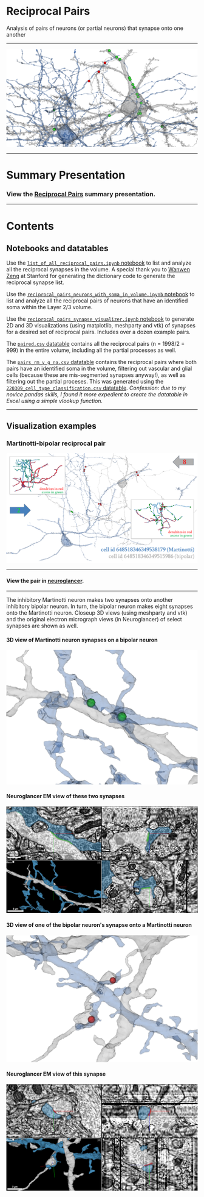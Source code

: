 # Reciprocal Pairs
Analysis of pairs of neurons (or partial neurons) that synapse onto one another

***

![a reciprocal pair of neurons that synapse onto one another](reciprocal_pair_top.png "reciprocal pair of neurons that synapse onto one another")

***

# Summary Presentation

### View the [Reciprocal Pairs](https://github.com/shandran/layer23-volume/blob/main/reciprocal_pairs/reciprocal_pairs_summary_presentation.pdf) summary presentation.

***

# Contents

## Notebooks and datatables

Use the [`list_of_all_reciprocal_pairs.ipynb` notebook]() to list and analyze all the reciprocal synapses in the volume. A special thank you to [Wanwen Zeng](https://github.com/wanwenzeng) at Stanford for generating the dictionary code to generate the reciprocal synapse list.  

Use the [`reciprocal_pairs_neurons_with_soma_in_volume.ipynb` notebook]() to list and analyze all the reciprocal pairs of neurons that have an identified soma within the Layer 2/3 volume.  

Use the [`reciprocal_pairs_synapse_visualizer.ipynb` notebook]() to generate 2D and 3D visualizations (using matplotlib, meshparty and vtk) of synapses for a desired set of reciprocal pairs. Includes over a dozen example pairs.  

The [`paired.csv` datatable](https://github.com/shandran/layer23-volume/blob/main/reciprocal_pairs/paired.csv) contains all the reciprocal pairs (n = 1998/2 = 999) in the entire volume, including all the partial processes as well.  

The [`pairs_rm_v_g_na.csv` datatable](https://github.com/shandran/layer23-volume/blob/main/reciprocal_pairs/pairs_rm_v_g_na.csv) contains the reciprocal pairs where both pairs have an identified soma in the volume, filtering out vascular and glial cells (because these are mis-segmented synapses anyway!), as well as filtering out the partial proceses. This was generated using the [`220309_cell_type_classification.csv` datatable](https://github.com/shandran/layer23-volume/blob/main/data/220309_cell_type_classification.csv). *Confession: due to my novice pandas skills, I found it more expedient to create the datatable in Excel using a simple vlookup function.*

***

## Visualization examples

### Martinotti-bipolar reciprocal pair

![Martinotti-bipolar reciprocal pair](martinotti_bipolar_reciprocal_pairs.png "Martinotti-bipolar reciprocal pair")

***

#### View the pair in [neuroglancer](https://neuromancer-seung-import.appspot.com/#!%7B%22layers%22:%5B%7B%22source%22:%22precomputed://gs://microns_public_datasets/pinky100_v0/son_of_alignment_v15_rechunked%22%2C%22type%22:%22image%22%2C%22blend%22:%22default%22%2C%22shaderControls%22:%7B%7D%2C%22name%22:%22EM%22%7D%2C%7B%22source%22:%22precomputed://gs://microns_public_datasets/pinky100_v185/seg%22%2C%22type%22:%22segmentation%22%2C%22selectedAlpha%22:0.51%2C%22segmentColors%22:%7B%22648518346349538179%22:%22#4790bd%22%2C%22648518346349515986%22:%22#b0b0b0%22%7D%2C%22segments%22:%5B%22648518346349515986%22%2C%22648518346349538179%22%5D%2C%22skeletonRendering%22:%7B%22mode2d%22:%22lines_and_points%22%2C%22mode3d%22:%22lines%22%7D%2C%22name%22:%22cell_segmentation_v185%22%7D%2C%7B%22source%22:%22precomputed://matrix://sseung-archive/pinky100-clefts/mip1_d2_1175k%22%2C%22type%22:%22segmentation%22%2C%22segmentColors%22:%7B%221820509%22:%22#88f7c3%22%2C%221821379%22:%22#3fd920%22%2C%223787202%22:%22#e11414%22%7D%2C%22segments%22:%5B%221820509%22%2C%221821379%22%2C%223787202%22%5D%2C%22skeletonRendering%22:%7B%22mode2d%22:%22lines_and_points%22%2C%22mode3d%22:%22lines%22%7D%2C%22name%22:%22synapses%22%7D%2C%7B%22source%22:%22precomputed://matrix://sseung-archive/pinky100-mito/seg_191220%22%2C%22type%22:%22segmentation%22%2C%22skeletonRendering%22:%7B%22mode2d%22:%22lines_and_points%22%2C%22mode3d%22:%22lines%22%7D%2C%22name%22:%22mitochondria%22%2C%22visible%22:false%7D%2C%7B%22source%22:%22precomputed://matrix://sseung-archive/pinky100-nuclei/seg%22%2C%22type%22:%22segmentation%22%2C%22skeletonRendering%22:%7B%22mode2d%22:%22lines_and_points%22%2C%22mode3d%22:%22lines%22%7D%2C%22name%22:%22nuclei%22%7D%5D%2C%22navigation%22:%7B%22pose%22:%7B%22position%22:%7B%22voxelSize%22:%5B4%2C4%2C40%5D%2C%22voxelCoordinates%22:%5B78146.0859375%2C55412.35546875%2C203.04591369628906%5D%7D%7D%2C%22zoomFactor%22:5.984479141868939%7D%2C%22showAxisLines%22:false%2C%22perspectiveZoom%22:1847.633855593252%2C%22showSlices%22:false%2C%22selectedLayer%22:%7B%22layer%22:%22synapses%22%2C%22visible%22:true%7D%2C%22layout%22:%7B%22type%22:%223d%22%2C%22orthographicProjection%22:true%7D%7D).

***

The inhibitory Martinotti neuron makes two synapses onto another inhibitory bipolar neuron. In turn, the bipolar neuron makes eight synapses onto the Martinotti neuron. Closeup 3D views (using meshparty and vtk) and the original electron micrograph views (in Neuroglancer) of select synapses are shown as well.  

#### 3D view of Martinotti neuron synapses on a bipolar neuron
![3D rendering of Martinotti synapses onto a bipolar neuron using vtk visualizer](reciprocal_pair_mart_to_bipolar_vtk.png "3D rendering of Martinotti synapses onto a bipolar neuron using vtk visualizer")

#### Neuroglancer EM view of these two synapses
![electron micrographs of Martinotti synapses onto the bipolar neuron](reciprocal_pair_mart_bipolar_ng.png "electron micrographs of Martinotti synapses onto the bipolar neuron")

#### 3D view of one of the bipolar neuron's synapse onto a Martinotti neuron
![3D rendering of bipolar synapse onto a Martinotti neuron using vtk visualizer](reciprocal_pair_bipolar_to_mart_vtk.png "3D rendering of bipolar synapse onto a Martinotti neuron using vtk visualizer")

#### Neuroglancer EM view of this synapse
![electron micrographs of a bipolar neuron synapse onto the Martinotti neuron](reciprocal_pair_bipolar_to_mart_ng.png "electron micrographs of a bipolar neuron synapse onto the Martinotti neuron")
